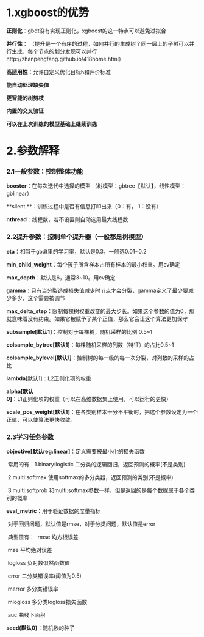 # 1.xgboost的优势

**正则化**：gbdt没有实现正则化，xgboost的这一特点可以避免过拟合

**并行性：** （提升是一个有序的过程，如何并行的生成树？同一层上的子树可以并行生成、每个节点的划分发现可以并行http://zhanpengfang.github.io/418home.html）

**高适用性**：允许自定义优化目标h和评价标准

**能自动处理缺失值**

**更智能的树剪枝**

**内置的交叉验证**

**可以在上次训练的模型基础上继续训练**



# 2.参数解释

### 2.1一般参数：控制整体功能

**booster**：在每次迭代中选择的模型 （树模型：gbtree【默认】，线性模型：gblinear）

**silent **：训练过程中是否有信息打印出来（0：有， 1：没有）

**nthread**：线程数，若不设置则自动选用最大线程数

### 2.2提升参数：控制单个提升器（一般都是树模型）

**eta**：相当于gbdt里的学习率，默认是0.3，一般选0.01~0.2

**min_child_weight**：每个孩子所含样本占所有样本的最小权重。用cv确定

**max_depth**：默认是6，通常3~10。用cv确定

**gamma**：只有当分裂造成损失值减少时节点才会分裂，gamma定义了最少要减少多少。这个需要被调节

**max_delta_step**：限制每棵树权重改变的最大步长。如果这个参数的值为0，那就意味着没有约束。如果它被赋予了某个正值，那么它会让这个算法更加保守

**subsample[默认1]**：控制对于每棵树，随机采样的比例 0.5~1

**colsample_bytree[默认1]**：每棵随机采样的列数（特征）的占比0.5~1 

**colsample_bylevel[默认1]**：控制树的每一级的每一次分裂，对列数的采样的占比

**lambda**[默认1]：L2正则化项的权重

**alpha[默认0]**：L1正则化项的权重（可以在高维数据集上使用，可以运行的更快）

**scale_pos_weight[默认1]**：在各类别样本十分不平衡时，把这个参数设定为一个正值，可以使算法更快收敛。

### 2.3学习任务参数

**objective[默认reg:linear]**：定义需要被最小化的损失函数 

​	常用的有：1.binary:logistic 二分类的逻辑回归，返回预测的概率(不是类别) 

​			   2.multi:softmax 使用softmax的多分类器，返回预测的类别(不是概率)  

​			   3.multi:softprob 和multi:softmax参数一样，但是返回的是每个数据属于各个类别的概率

**eval_metric**：用于验证数据的度量指标

​	对于回归问题，默认值是rmse，对于分类问题，默认值是error

​	典型值有： 
​		rmse 均方根误差

​		mae 平均绝对误差

​		logloss 负对数似然函数值

​		error 二分类错误率(阈值为0.5)

​		merror 多分类错误率

​		mlogloss 多分类logloss损失函数

​		auc 曲线下面积

**seed(默认0)**：随机数的种子